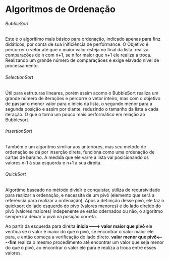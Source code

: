 # Algoritmos de Ordenação

###### BubbleSort

Este é o algoritimo mais básico para ordenação, indicado apenas para finz didáticos, por conta de sua inificiência de performance.
O Objetivo é percorrer o vetor até que o maior valor esteja no final da lista. realiza comparações de n com n+1, se n for maior que n+1 ele realiza a troca. Realizando um grande número de comparaçãoes e exige elavado nível de processamento.

###### SelectionSort

Útil para estruturas lineares, porém assim acomo o BubbleSort realiza um grande número de iterações e percorre o vetor inteiro, mas 
com o objetivo de passar o menor valor para o início da lista, o segundo menor para a segunda posição e assim por diante, reduzindo o tamanho
da lista a cada iteração. O que o torna um pouco mais performático em relação ao Bubblesort.

###### InsertionSort

Também é um algoritmo similiar aos anteriores, mas seu método de ordenação se dá por inserção direta, funciona como uma ordenação de cartas de baralho.
A medida que ele varre a lista vai posicionando os valores n-1 à sua esquerda e n+1 à sua direita.

###### QuickSort

Algortimo baseado no método dividir e conquistar, utiliza de recursividade para realizar a ordenação, e necessita de um 
pivô (elemento que será a referência para realizar a ordenação). Após a definição desse pivô, ele faz o quicksort do lado esquerdo do pivo (valores menores)
e do lado direido do pivô (valores maiores) indepenente se estão odernados ou não, o algoritmo sempre irá deixar o pivô na posição correta.

Ao partir da esquerda para direita **inicio---> valor maior que pivô** ele verifica se o valor é maior do que o pivô, se encontrar o valor maior ele para, e então começa a verificação do 
lado direto. **valor menor que pivô<----fim** realiza o mesmo procedimento até encontrar um valor que seja menor do que o pivô, ao encontrar o valor ele para e realiza a troca entre esses valores.
